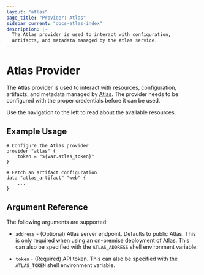 ```yaml
---
layout: "atlas"
page_title: "Provider: Atlas"
sidebar_current: "docs-atlas-index"
description: |-
  The Atlas provider is used to interact with configuration,
  artifacts, and metadata managed by the Atlas service.
---
```


# Atlas Provider

The Atlas provider is used to interact with resources, configuration,
artifacts, and metadata managed by [Atlas](https://atlas.hashicorp.com).
The provider needs to be configured with the proper credentials before
it can be used.

Use the navigation to the left to read about the available resources.

## Example Usage

```
# Configure the Atlas provider
provider "atlas" {
    token = "${var.atlas_token}"
}

# Fetch an artifact configuration
data "atlas_artifact" "web" {
    ...
}
```

## Argument Reference

The following arguments are supported:

* `address` - (Optional) Atlas server endpoint. Defaults to public Atlas.
  This is only required when using an on-premise deployment of Atlas. This can
  also be specified with the `ATLAS_ADDRESS` shell environment variable.

* `token` - (Required) API token. This can also be specified with the
  `ATLAS_TOKEN` shell environment variable.


